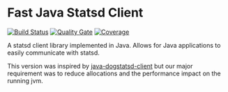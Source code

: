 # Fast Java Statsd Client

[![Build Status](https://travis-ci.org/energyIt/fast-java-statsd-client.svg?branch=master)](https://travis-ci.org/energyIt/fast-java-statsd-client)
[![Quality Gate](https://sonarcloud.io/api/project_badges/measure?project=com.energyIt.statsd%3Afast-java-statsd-client&metric=alert_status)](https://sonarcloud.io/dashboard?id=com.energyIt.statsd%3Afast-java-statsd-client)
[![Coverage](https://sonarcloud.io/api/project_badges/measure?project=com.energyIt.statsd%3Afast-java-statsd-client&metric=coverage)](https://sonarcloud.io/dashboard?id=com.energyIt.statsd%3Afast-java-statsd-client)

A statsd client library implemented in Java.  Allows for Java applications to easily communicate with statsd.

This version was inspired by [java-dogstatsd-client](https://github.com/indeedeng/java-dogstatsd-client) but our major requirement was to reduce allocations and the performance impact on the running jvm.
